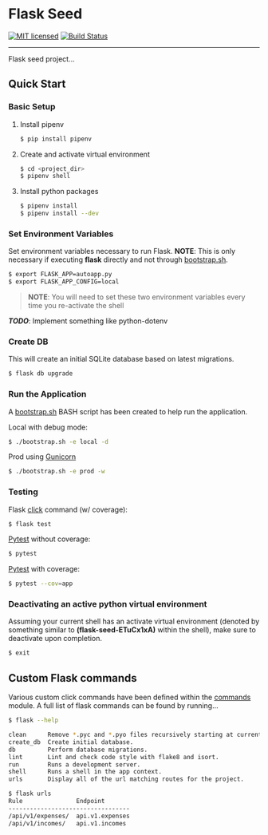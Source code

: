 # Flask Seed

[![MIT licensed](https://img.shields.io/badge/license-MIT-blue.svg)](https://raw.githubusercontent.com/darogina/flask-seed/master/LICENSE)
[![Build Status](https://travis-ci.org/darogina/flask-seed.svg?branch=master)](https://travis-ci.org/darogina/flask-seed)

---------------
Flask seed project...

## Quick Start

### Basic Setup
1. Install pipenv
    ```sh
    $ pip install pipenv
    ```
1. Create and activate virtual environment
    ```sh
    $ cd <project_dir>
    $ pipenv shell
    ```
1. Install python packages
    ```sh
    $ pipenv install
    $ pipenv install --dev
    ```
### Set Environment Variables
Set environment variables necessary to run Flask. **NOTE**: This is only necessary if executing __flask__ directly and not through [bootstrap.sh](./bootstrap.sh).
```bash
$ export FLASK_APP=autoapp.py
$ export FLASK_APP_CONFIG=local
```
> **NOTE**: You will need to set these two environment variables every time you re-activate the shell

**_TODO_**: Implement something like python-dotenv
    
### Create DB
This will create an initial SQLite database based on latest migrations.
```sh
$ flask db upgrade
```

### Run the Application
A [bootstrap.sh](./bootstrap.sh) BASH script has been created to help run the application.

Local with debug mode:
```sh
$ ./bootstrap.sh -e local -d
```

Prod using [Gunicorn](http://gunicorn.org/)
```sh
$ ./bootstrap.sh -e prod -w
```

### Testing
Flask [click](http://flask.pocoo.org/docs/0.12/cli/#custom-commands) command (w/ coverage):
```sh
$ flask test
```

[Pytest](https://pytest.org/) without coverage:
```sh
$ pytest
```

[Pytest](https://pytest.org/) with coverage:
```sh
$ pytest --cov=app
```

### Deactivating an active python virtual environment
Assuming your current shell has an activate virtual environment (denoted by something similar to __(flask-seed-ETuCx1xA)__ within the shell), make sure to deactivate upon completion. 
```sh
$ exit
```

## Custom Flask commands
Various custom click commands have been defined within the [commands](./app/commands.py) module.
A full list of flask commands can be found by running...
```sh
$ flask --help

clean      Remove *.pyc and *.pyo files recursively starting at current directory.  
create_db  Create initial database.  
db         Perform database migrations.  
lint       Lint and check code style with flake8 and isort.  
run        Runs a development server.  
shell      Runs a shell in the app context.  
urls       Display all of the url matching routes for the project.  

$ flask urls
Rule               Endpoint
----------------------------------
/api/v1/expenses/  api.v1.expenses
/api/v1/incomes/   api.v1.incomes
```
